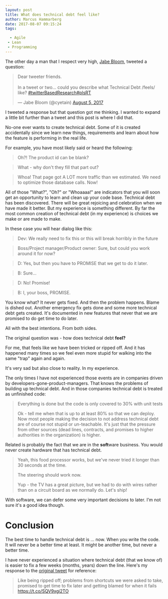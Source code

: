 ```yaml
---
layout: post
title: What does technical debt feel like?
author: Marcus Hammarberg
date: 2017-08-07 09:15:24
tags:

  - Agile
 - Lean
 - Programming
---
```


The other day a man that I respect very high, [Jabe Bloom](https://twitter.com/cyetain), tweeted a question:

<blockquote class="twitter-tweet" data-lang="en"><p lang="en" dir="ltr">Dear tweeter friends.<br><br>In a tweet or two... could you describe what Technical Debt /feels/ like? <a href="https://twitter.com/hashtag/twitterBasedResearch?src=hash">#twitterBasedResearch</a><a href="https://twitter.com/hashtag/plsRT?src=hash">#plsRT</a></p>— Jabe Bloom (@cyetain) <a href="https://twitter.com/cyetain/status/893803861189767172">August 5, 2017</a></blockquote>
<script async src="//platform.twitter.com/widgets.js" charset="utf-8"></script>
I tweeted a response but that question got me thinking. I wanted to expand a little bit further than a tweet and this post is where I did that.

<!-- excerpt-end -->

No-one ever wants to create technical debt. Some of it is created accidentally since we learn new things, requirements and learn about how the feature is performing in the real life.

For example, you have most likely said or heard the following:

> Oh?! The product id can be blank?

> What - why don't they fill that part out?

> Whoa! That page got A LOT more traffic than we estimated. We need to optimize those database calls. Now!

All of those "What?", "Oh?" or "Whoaaaa!" are indicators that you will soon get an opportunity to learn and clean up your code base. Technical debt has been discovered. There will be great rejoicing and celebration when we have made it better.
But my experience is something different. By far the most common creation of technical debt (in my experience) is choices we make or are made to make.

In these case you will hear dialog like this:

> Dev: We really need to fix this or this will break horribly in the future

> Boss/Project manager/Product owner: Sure, but could you work around it for now?

> D: Yes, but then you have to PROMISE that we get to do it later.

> B: Sure...

> D: No! Promise!

> B: I, your boss, PROMISE.

You know what? It never gets fixed. And then the problem happens. Blame is dished out. Another emergency fix gets done and some more technical debt gets created. It's documented in new features that never that we are promised to do get time to do later.

All with the best intentions. From both sides.


The original question was - how does technical debt **feel?**

For me, that feels like we have been tricked or ripped off. And it has happened many times so we feel even more stupid for walking into the same "trap" again and again.

It's very sad but also close to reality. In my experience.

The only times I have not experienced those events are in companies driven by developers-gone-product-managers. That knows the problems of building up technical debt. And in those companies technical debt is treated as unfinished code:

> Everything is done but the code is only covered to 30% with unit tests
>
> Ok - tell me when that is up to at least 80% so that we can deploy.
Now most people making the decision to not address technical debt are of course not stupid or un-teachable. It's just that the pressure from other sources (dead lines, contracts, and promises to higher authorities in the organization) is higher.

Related is probably the fact that we are in the **soft**ware business. You would never create hardware that has technical debt.

> Yeah, this food processor works, but we've never tried it longer than 30 seconds at the time.
>
> The steering should work now.
>
> Yup - the TV has a great picture, but we had to do with wires rather than on a circuit board as we normally do. Let's ship!

With software, we can defer some very important decisions to later. I'm not sure it's a good idea though.

# Conclusion

The best time to handle technical debt is … now. When you write the code. It will never be a better time at least. It might be another time, but never a better time.

I have never experienced a situation where technical debt (that we know of) is easier to fix a few weeks (months, years) down the line.
Here's my response to the [original tweet](https://twitter.com/cyetain/status/893803861189767172) for reference:

<blockquote class="twitter-tweet" data-lang="en"><p lang="en" dir="ltr">Like being ripped off; problems from shortcuts we were asked to take, promised to get time to fix later and getting blamed for when it fails <a href="https://t.co/SQV9xgi2TO">https://t.co/SQV9xgi2TO</a>
<script async src="//platform.twitter.com/widgets.js" charset="utf-8"></script>
